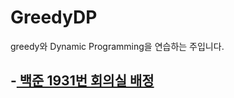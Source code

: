 # GreedyDP
greedy와 Dynamic Programming을 연습하는 주입니다.

-<a href="acmicpc.net/problem/1931"> 백준 1931번 회의실 배정 </a>
-
